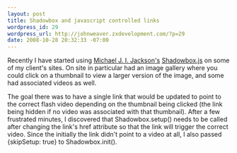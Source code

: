 ```yaml
--- 
layout: post
title: Shadowbox and javascript controlled links
wordpress_id: 29
wordpress_url: http://johnweaver.zxdevelopment.com/?p=29
date: 2008-10-28 20:32:33 -07:00
---
```

Recently I have started using <a href="http://mjijackson.com">Michael J. I. Jackson</a><a href="http://mjijackson.com">'s</a> <a href="http://mjijackson.com/shadowbox/">Shadowbox.js</a> on some of my client's sites. On site in particular had an image gallery where you could click on a thumbnail to view a larger version of the image, and some had associated videos as well.

The goal there was to have a single link that would be updated to point to the correct flash video depending on the thumbnail being clicked (the link being hidden if no video was associated with that thumbnail). After a few frustrated minutes, I discovered that Shadowbox.setup() needs to be called after changing the link's href attribute so that the link will trigger the correct video. Since the initially the link didn't point to a video at all, I also passed {skipSetup: true} to Shadowbox.init().
